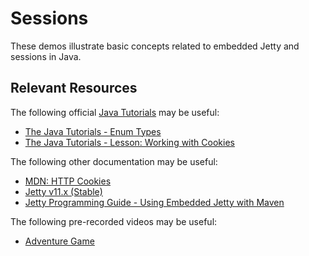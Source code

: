 Sessions
=================================================

These demos illustrate basic concepts related to embedded Jetty and sessions in Java.

## Relevant Resources ##

The following official [Java Tutorials](http://docs.oracle.com/javase/tutorial/index.html) may be useful:

- [The Java Tutorials - Enum Types](https://docs.oracle.com/javase/tutorial/java/javaOO/enum.html)
- [The Java Tutorials - Lesson: Working with Cookies](https://docs.oracle.com/javase/tutorial/networking/cookies/)

The following other documentation may be useful:

- [MDN: HTTP Cookies](https://developer.mozilla.org/en-US/docs/Web/HTTP/Cookies)
- [Jetty v11.x (Stable)](https://www.eclipse.org/jetty/documentation/current/)
- [Jetty Programming Guide - Using Embedded Jetty with Maven](https://www.eclipse.org/jetty/documentation/jetty-11/programming-guide/index.html#configuring-embedded-jetty-with-maven)

The following pre-recorded videos may be useful:

- [Adventure Game](https://www.youtube.com/playlist?list=PLm6V-0HXZmF1CKRtwPBPli05W51srMZpH)

